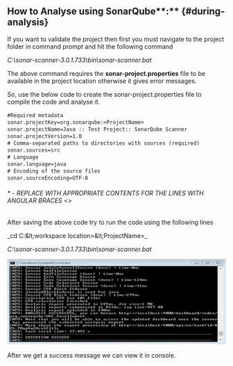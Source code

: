 ## How to Analyse using SonarQube**:** {#during-analysis}



If you want to validate the project then first you must navigate to the project folder in command prompt and hit the following command

_C:\sonar-scanner-3.0.1.733\bin\sonar-scanner.bat_

The above command requires the **sonar-project.properties** file to be available in the project location otherwise it gives error messages.

So, use the below code to create the sonar-project.properties file to compile the code and analyse it.

```
#Required metadata
sonar.projectKey=org.sonarqube:<ProjectName>
sonar.projectName=Java :: Test Project:: SonarQube Scanner
sonar.projectVersion=1.0
# Comma-separated paths to directories with sources (required)
sonar.sources=src
# Language
sonar.language=java
# Encoding of the source files
sonar.sourceEncoding=UTF-8
```

###### \* - REPLACE WITH APPROPRIATE CONTENTS FOR THE LINES WITH ANGULAR BRACES &lt;&gt;

After saving the above code try to run the code using the following lines

_cd C:\&lt;workspace location&gt;\&lt;ProjectName&gt;\_

_C:\sonar-scanner-3.0.1.733\bin\sonar-scanner.bat_

![](/assets/SonarQubeViewerCmd.png)

After we get a success message we can view it in console.

